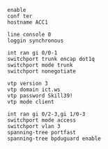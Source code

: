 ```shell
enable
conf ter
hostname ACC1
```
```shell
line console 0
loggin synchronous
```
```shell
int ran gi 0/0-1
switchport trunk encap dot1q
switchport mode trunk
switchport nonegotiate
```
```shell
vtp version 3
vtp domain ict.ws
vtp password Skill39!
vtp mode client
```
```shell
int ran gi 0/2-3,gi 1/0-3
switchport mode access
switchport vlan 3
spanning-tree portfast
spanning-tree bpduguard enable
```

